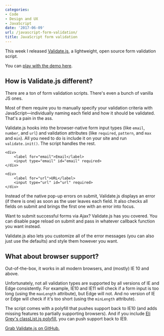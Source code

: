 ```yaml
---
categories:
- Code
- Design and UX
- JavaScript
date: '2017-06-09'
url: /javascript-form-validation/
title: JavaScript form validation
---
```


This week I released [Validate.js](https://github.com/cferdinandi/validate), a lightweight, open source form validation script.

You can [play with the demo here](https://cferdinandi.github.io/validate/).

## How is Validate.js different?

There are a ton of form validation scripts. There's even a bunch of vanilla JS ones.

Most of them require you to manually specify your validation criteria with JavaScript&mdash;individually naming each field and how it should be validated. That's a pain in the ass.

Validate.js hooks into the browser-native form input types (like `email`, `number`, and `url`) and validation attributes (like `required`, `pattern`, and `max` and `min`). All you need to do is include it on your site and run `validate.init()`. The script handles the rest.

```markup
<div>
	<label for="email">Email</label>
	<input type="email" id="email" required>
</div>

<div>
	<label for="url">URL</label>
	<input type="url" id="url" required>
</div>
```

Instead of the native pop-up errors on submit, Validate.js displays an error (if there is one) as soon as the user leaves each field. It also checks all fields on submit and brings the first one with an error into focus.

Want to submit successful forms via Ajax? Validate.js has you covered. You can disable page reload on submit and pass in whatever callback function you want instead.

Validate.js also lets you customize all of the error messages (you can also just use the defaults) and style them however you want.

## What about browser support?

Out-of-the-box, it works in all modern browsers, and (mostly) IE 10 and above.

Unfortunately, not all validation types are supported by all versions of IE and Edge consistently. For example, IE10 and IE11 will check if a form input is too long (using the `maxLength` attribute), but Edge will not. And no version of IE or Edge will check if it's too short (using the `minLength` attribute).

The script comes with a polyfill that pushes support back to IE10 (and adds missing features to partially supporting browsers). And if you include [Eli Grey's classList.js polyfill](https://github.com/eligrey/classList.js/), you can push support back to IE9.

[Grab Validate.js on GitHub.](https://github.com/cferdinandi/validate)
